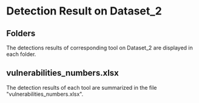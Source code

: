 # Detection Result on Dataset_2

## Folders
The detections results of corresponding tool on Dataset_2 are displayed in each folder.

## vulnerabilities_numbers.xlsx
The detection results of each tool are summarized in the file "vulnerabilities_numbers.xlsx".
